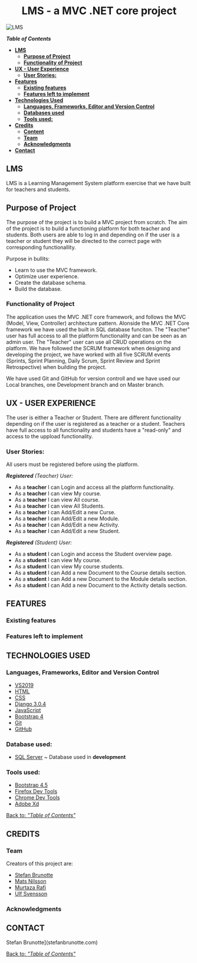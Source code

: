 <h1 align="center">
    LMS - a MVC .NET core project
</h1>

![LMS](https://github.com/MrBrunotte/worldofshape/blob/master/media/images/landingpage.PNG "World of Shape")

**_Table of Contents_**

  - [**LMS**](#LMS)
    - [**Purpose of Project**](#purpose-of-project)
    - [**Functionality of Project**](#functionality-of-project)
  - [**UX - User Experience**](#ux---user-experience)
    - [**User Stories:**](#user-stories)
  - [**Features**](#features)
    - [**Existing features**](#existing-features)
    - [**Features left to implement**](#features-left-to-implement)
  - [**Technologies Used**](#technologies-used)
    - [**Languages, Frameworks, Editor and Version Control**](#languages-frameworks-editor-and-version-control)
    - [**Databases used**](#databases-used)
    - [**Tools used:**](#tools-used)
  - [**Credits**](#credits)
    - [**Content**](#content)
    - [**Team**](#team)
    - [**Acknowledgments**](#acknowledgments)
  - [**Contact**](#contact)

## **LMS**

LMS is a Learning Management System platform exercise that we have built for teachers and students.

## **Purpose of Project**

The purpose of the project is to build a MVC project from scratch. The aim of the project is to build a functioning platform for both teacher and students. Both users are able to log in and depending on if the  user is a teacher or student they will be directed to the correct page with corresponding functionallity.

Purpose in bullits:
* Learn to use the MVC framework.
* Optimize user experience.
* Create the database schema.
* Build the database.

### **Functionality of Project**

The application uses the MVC .NET core framework, and follows the MVC (Model, View, Controller) architecture pattern.
Alonside the MVC .NET Core framework we have used the built in SQL database funciton.
The "Teacher" user has full access to all the platform functionality and can be seen as an admin user. The "Teacher" user can use all CRUD operations on the platform.
We have followed the SCRUM framework when designing and developing the project, we have worked with all five SCRUM events (Sprints, Sprint Planning, Daily Scrum, Sprint Review and Sprint Retrospective) when building the project.

We have used Git and GitHub for version controll and we have used our Local branches, one Development branch and on Master branch.

## **UX - USER EXPERIENCE**

The user is either a Teacher or Student. There are different functionality depending on if the user is registered as a teacher or a student. Teachers have full access to all functionality and students have a "read-only" and access to the uppload functionality.

### **User Stories:**

All users must be registered before using the platform.

_**Registered** (Teacher) User:_

* As a **teacher** I can Login and access all the platform functionality.
* As a **teacher** I can view My course. 
* As a **teacher** I can view All course. 
* As a **teacher** I can view All Students.
* As a **teacher** I can Add/Edit a new Curse. 
* As a **teacher** I can Add/Edit a new Module.
* As a **teacher** I can Add/Edit a new Activity.
* As a **teacher** I can Add/Edit a new Student.

_**Registered** (Student) User:_

* As a **student** I can Login and access the Student overview page.
* As a **student** I can view My course. 
* As a **student** I can view My course students. 
* As a **student** I can Add a new Document to the Course details section. 
* As a **student** I can Add a new Document to the Module details section. 
* As a **student** I can Add a new Document to the Activity details section. 

## **FEATURES**

### **Existing features**

### **Features left to implement**

## **TECHNOLOGIES USED**

### **Languages, Frameworks, Editor and Version Control**

* [VS2019](https://visualstudio.microsoft.com/vs/)
* [HTML](https://en.wikipedia.org/wiki/HTML)
* [CSS](https://en.wikipedia.org/wiki/Cascading_Style_Sheets)
* [Django 3.0.4](https://www.djangoproject.com/)
* [JavaScript](https://en.wikipedia.org/wiki/JavaScript)
* [Bootstrap 4](https://getbootstrap.com/)
* [Git](https://git-scm.com/)
* [GitHub](https://github.com/)

### **Database used:**
* [SQL Server](https://visualstudio.microsoft.com/vs/features/ssdt/) ~ Database used in **development**

### **Tools used:**
* [Bootstrap 4.5](https://fontawesome.com/)
* [Firefox Dev Tools](https://developer.mozilla.org/en-US/docs/Tools)
* [Chrome Dev Tools](https://developers.google.com/web/tools/chrome-devtools)
* [Adobe Xd](https://www.adobe.com/se/products/xd.html)

[Back to: _"Table of Contents"_](#LMS)

## **CREDITS**

### **Team**

Creators of this project are: 

* [Stefan Brunotte](stefanbrunotte.com) 
* [Mats Nilsson](https://github.com/matslearning)
* [Murtaza Rafi](https://github.com/MurtazaRafi)
* [Ulf Svensson](https://github.com/ulfsv)

### **Acknowledgments**

## **CONTACT**

Stefan Brunotte](stefanbrunotte.com)

[Back to: _"Table of Contents"_](#LMS)
